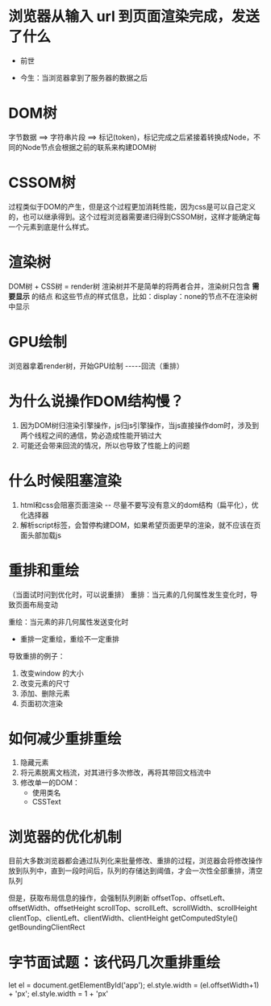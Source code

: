 # 浏览器从输入 url 到页面渲染完成，发送了什么

- 前世

- 今生：当浏览器拿到了服务器的数据之后

# DOM树
字节数据 ==> 字符串片段 ==> 标记(token)，标记完成之后紧接着转换成Node，不同的Node节点会根据之前的联系来构建DOM树

# CSSOM树
过程类似于DOM的产生，但是这个过程更加消耗性能，因为css是可以自己定义的，也可以继承得到。这个过程浏览器需要递归得到CSSOM树，这样才能确定每一个元素到底是什么样式。

# 渲染树
DOM树 + CSS树 = render树
渲染树并不是简单的将两者合并，渲染树只包含 **需要显示** 的结点 和这些节点的样式信息，比如：display：none的节点不在渲染树中显示

# GPU绘制
浏览器拿着render树，开始GPU绘制 -----回流（重排）

# 为什么说操作DOM结构慢？
1. 因为DOM树归渲染引擎操作，js归js引擎操作，当js直接操作dom时，涉及到两个线程之间的通信，势必造成性能开销过大
2. 可能还会带来回流的情况，所以也导致了性能上的问题

# 什么时候阻塞渲染
1. html和css会阻塞页面渲染 -- 尽量不要写没有意义的dom结构（扁平化），优化选择器
2. 解析script标签，会暂停构建DOM，如果希望页面更早的渲染，就不应该在页面头部加载js

# 重排和重绘
（当面试时问到优化时，可以说重排）
重排：当元素的几何属性发生变化时，导致页面布局变动

重绘：当元素的非几何属性发送变化时

   - 重排一定重绘，重绘不一定重排

导致重排的例子：
1. 改变window 的大小
2. 改变元素的尺寸
3. 添加、删除元素
4. 页面初次渲染

# 如何减少重排重绘
1. 隐藏元素
2. 将元素脱离文档流，对其进行多次修改，再将其带回文档流中
3. 修改单一的DOM：
   - 使用类名
   - CSSText

# 浏览器的优化机制
目前大多数浏览器都会通过队列化来批量修改、重排的过程，浏览器会将修改操作放到队列中，直到一段时间后，队列的存储达到阈值，才会一次性全部重排，清空队列

但是，获取布局信息的操作，会强制队列刷新 offsetTop、offsetLeft、offsetWidth、offsetHeight scrollTop、scrollLeft、scrollWidth、scrollHeight clientTop、clientLeft、clientWidth、clientHeight getComputedStyle() getBoundingClientRect

# 字节面试题：该代码几次重排重绘
let el = document.getElementById('app');
el.style.width = (el.offsetWidth+1) + 'px';
el.style.width = 1 + 'px'

